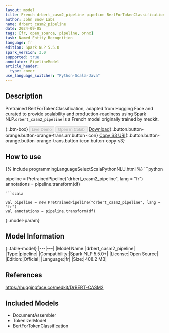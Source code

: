 ```yaml
---
layout: model
title: French drbert_casm2_pipeline pipeline BertForTokenClassification from medkit
author: John Snow Labs
name: drbert_casm2_pipeline
date: 2024-09-05
tags: [fr, open_source, pipeline, onnx]
task: Named Entity Recognition
language: fr
edition: Spark NLP 5.5.0
spark_version: 3.0
supported: true
annotator: PipelineModel
article_header:
  type: cover
use_language_switcher: "Python-Scala-Java"
---
```


## Description

Pretrained BertForTokenClassification, adapted from Hugging Face and curated to provide scalability and production-readiness using Spark NLP.`drbert_casm2_pipeline` is a French model originally trained by medkit.

{:.btn-box}
<button class="button button-orange" disabled>Live Demo</button>
<button class="button button-orange" disabled>Open in Colab</button>
[Download](https://s3.amazonaws.com/auxdata.johnsnowlabs.com/public/models/drbert_casm2_pipeline_fr_5.5.0_3.0_1725563296489.zip){:.button.button-orange.button-orange-trans.arr.button-icon}
[Copy S3 URI](s3://auxdata.johnsnowlabs.com/public/models/drbert_casm2_pipeline_fr_5.5.0_3.0_1725563296489.zip){:.button.button-orange.button-orange-trans.button-icon.button-copy-s3}

## How to use



<div class="tabs-box" markdown="1">
{% include programmingLanguageSelectScalaPythonNLU.html %}
```python

pipeline = PretrainedPipeline("drbert_casm2_pipeline", lang = "fr")
annotations =  pipeline.transform(df)   

```
```scala

val pipeline = new PretrainedPipeline("drbert_casm2_pipeline", lang = "fr")
val annotations = pipeline.transform(df)

```
</div>

{:.model-param}
## Model Information

{:.table-model}
|---|---|
|Model Name:|drbert_casm2_pipeline|
|Type:|pipeline|
|Compatibility:|Spark NLP 5.5.0+|
|License:|Open Source|
|Edition:|Official|
|Language:|fr|
|Size:|408.2 MB|

## References

https://huggingface.co/medkit/DrBERT-CASM2

## Included Models

- DocumentAssembler
- TokenizerModel
- BertForTokenClassification